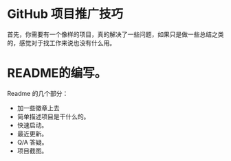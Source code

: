 # GitHub 项目推广技巧

<!--
ID: 42a703f2-370c-4271-87aa-83640012334f
Status: draft
Date: 2018-06-22T06:11:00
Modified: 2020-05-16T11:11:06
wp_id: 379
-->

首先，你需要有一个像样的项目，真的解决了一些问题，如果只是做一些总结之类的，感觉对于找工作来说也没有什么用。

# README的编写。

Readme 的几个部分：

* 加一些徽章上去
* 简单描述项目是干什么的。
* 快速启动。
* 最近更新。
* Q/A 答疑。
* 项目截图。